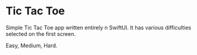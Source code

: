 # Tic Tac Toe

Simple Tic Tac Toe app written entirely n SwiftUI. It has various difficulties selected on the first screen.

Easy, Medium, Hard.
